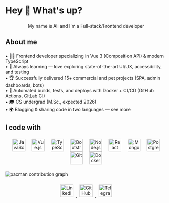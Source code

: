 <h1 align="left">Hey 👋 What's up?</h1>

###

<p align="center">My name is Ali  and I'm a Full-stack/Frontend developer</p>

###

<h2 align="left">About me</h2>

###

<p align="left">•	🧑‍💻 Frontend developer specializing in Vue 3 (Composition API) & modern TypeScript<br>	•	🌱 Always learning — love exploring state-of-the-art UI/UX, accessibility, and testing<br>	•	🏆 Successfully delivered 15+ commercial and pet projects (SPA, admin dashboards, bots)<br>	•	🔄 Automated builds, tests, and deploys with Docker + CI/CD (GitHub Actions, GitLab CI)<br>	•	🎓 CS undergrad (M.Sc., expected 2026)<br>	•	🌍 Blogging & sharing code in two languages — see more</p>

###

<h2 align="left">I code with</h2>

###

<p align="center">
  <img src="https://cdn.jsdelivr.net/gh/devicons/devicon/icons/javascript/javascript-original.svg"
       width="40" height="40" alt="JavaScript" hspace="8" align="middle" />
  <img src="https://cdn.jsdelivr.net/gh/devicons/devicon/icons/vuejs/vuejs-original.svg"
       width="40" height="40" alt="Vue.js" hspace="8" align="middle" />
  <img src="https://cdn.jsdelivr.net/gh/devicons/devicon/icons/typescript/typescript-original.svg"
       width="40" height="40" alt="TypeScript" hspace="8" align="middle" />
  <img src="https://cdn.jsdelivr.net/gh/devicons/devicon/icons/bootstrap/bootstrap-original.svg"
       width="40" height="40" alt="Bootstrap" hspace="8" align="middle" />
  <img src="https://cdn.jsdelivr.net/gh/devicons/devicon/icons/nodejs/nodejs-original.svg"
       width="40" height="40" alt="Node.js" hspace="8" align="middle" />
  <img src="https://cdn.jsdelivr.net/gh/devicons/devicon/icons/react/react-original.svg"
       width="40" height="40" alt="React" hspace="8" align="middle" />
  <img src="https://cdn.jsdelivr.net/gh/devicons/devicon/icons/mongodb/mongodb-original.svg"
       width="40" height="40" alt="MongoDB" hspace="8" align="middle" />
  <img src="https://cdn.jsdelivr.net/gh/devicons/devicon/icons/postgresql/postgresql-original.svg"
       width="40" height="40" alt="PostgreSQL" hspace="8" align="middle" />
  <img src="https://cdn.jsdelivr.net/gh/devicons/devicon/icons/git/git-original.svg"
       width="40" height="40" alt="Git" hspace="8" align="middle" />
  <img src="https://cdn.jsdelivr.net/gh/devicons/devicon/icons/docker/docker-original.svg"
       width="40" height="40" alt="Docker" hspace="8" align="middle" />
</p>

###

<picture>
  <source media="(prefers-color-scheme: dark)" srcset="https://raw.githubusercontent.com/Alizhoooo/Alizhoooo/output/pacman-contribution-graph-dark.svg">
  <source media="(prefers-color-scheme: light)" srcset="https://raw.githubusercontent.com/Alizhoooo/Alizhoooo/output/pacman-contribution-graph.svg">
  <img alt="pacman contribution graph" src="https://raw.githubusercontent.com/Alizhoooo/Alizhoooo/output/pacman-contribution-graph.svg">
</picture>

###

<p align="center">
  <a href="https://www.linkedin.com/in/alizholdybekuly" target="_blank">
    <img src="https://raw.githubusercontent.com/maurodesouza/profile-readme-generator/master/src/assets/icons/social/linkedin/default.svg"
         width="40" height="40" alt="LinkedIn" hspace="8" />
  </a>
  <a href="https://github.com/ali-zholdybek" target="_blank">
    <img src="https://cdn.jsdelivr.net/gh/devicons/devicon/icons/github/github-original.svg"
         width="40" height="40" alt="GitHub" hspace="8" />
  </a>
  <a href="https://t.me/ali_code" target="_blank">
    <img src="https://cdn.jsdelivr.net/gh/devicons/devicon/icons/telegram/telegram-original.svg"
         width="40" height="40" alt="Telegram" hspace="8" />
  </a>
</p>

###
